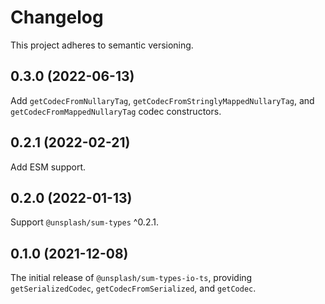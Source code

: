 # Changelog

This project adheres to semantic versioning.

## 0.3.0 (2022-06-13)

Add `getCodecFromNullaryTag`, `getCodecFromStringlyMappedNullaryTag`, and `getCodecFromMappedNullaryTag` codec constructors.

## 0.2.1 (2022-02-21)

Add ESM support.

## 0.2.0 (2022-01-13)

Support `@unsplash/sum-types` ^0.2.1.

## 0.1.0 (2021-12-08)

The initial release of `@unsplash/sum-types-io-ts`, providing `getSerializedCodec`, `getCodecFromSerialized`, and `getCodec`.
